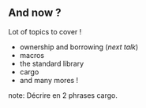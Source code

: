 ##  And now ?

Lot of topics to cover !

* ownership and borrowing (*next talk*)
* macros
* the standard library
* cargo
* and many mores !

note:
    Décrire en 2 phrases cargo.
